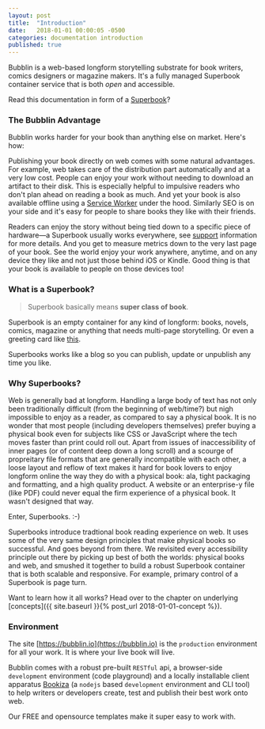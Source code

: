 ```yaml
---
layout: post
title:  "Introduction"
date:   2018-01-01 00:00:05 -0500
categories: documentation introduction
published: true
---
```


Bubblin is a web-based longform storytelling substrate for book writers, comics designers or magazine makers. It's a fully managed Superbook container service that is both *open* and accessible.

Read this documentation in form of a [Superbook](https://bubblin.io/book/official-handbook-by-marvin-danig/1)?

### The Bubblin Advantage
Bubblin works harder for your book than anything else on market. Here's how:

Publishing your book directly on web comes with some natural advantages. For example, web takes care of the distribution part automatically and at a very low cost. People can enjoy your work without needing to download an artifact to their disk. This is especially helpful to impulsive readers who don't plan ahead on reading a book as much. And yet your book is also available offline using a [Service Worker](https://developer.mozilla.org/en-US/docs/Web/API/Service_Worker_API) under the hood. Similarly SEO is on your side and it's easy for people to share books they like with their friends.

Readers can enjoy the story without being tied down to a specific piece of hardware—a Superbook usually works everywhere, see [support](https://bubblin.io/support) information for more details. And you get to measure metrics down to the very last page of your book. See the world enjoy your work anywhere, anytime, and on any device they like and not just those behind iOS or Kindle. Good thing is that your book is available to people on those devices too!

### What is a Superbook?

> Superbook basically means **super class of book**.

Superbook is an empty container for any kind of longform: books, novels, comics, magazine or anything that needs multi-page storytelling. Or even a greeting card like [this](https://bubblin.io/book/i-love-you-by-marvin-danig/1). 

Superbooks works like a blog so you can publish, update or unpublish any time you like. 

### Why Superbooks?

Web is generally bad at longform. Handling a large body of text has not only been traditionally difficult (from the beginning of web/time?) but nigh impossible to enjoy as a reader, as compared to say a physical book. It is no wonder that most people (including developers themselves) prefer buying a physical book even for subjects like CSS or JavaScript where the tech moves faster than print could roll out. Apart from issues of inaccessibility of inner pages (or of content deep down a long scroll) and a scourge of propreitary file formats that are generally incompatible with each other, a loose layout and reflow of text makes it hard for book lovers to enjoy longform online the way they do with a physical book: ala, tight packaging and formatting, and a high quality product. A website or an enterprise-y file (like PDF) could never equal the firm experience of a physical book. It wasn't designed that way.

Enter, Superbooks. :-)

Superbooks introduce tradtional book reading experience on web. It uses some of the very same design principles that make physical books so successful. And goes beyond from there. We revisited every accessibility principle out there by picking up best of both the worlds: physical books and web, and smushed it together to build a robust Superbook container that is both scalable and responsive. For example, primary control of a Superbook is page turn.

Want to learn how it all works? Head over to the chapter on underlying [concepts]({{ site.baseurl }}{% post_url 2018-01-01-concept %}).


### Environment
The site [https://bubblin.io](https://bubblin.io) is the `production` environment for all your work. It is where your live book will live.

Bubblin comes with a robust pre-built `RESTful` api, a browser-side `development` environment (code playground) and a locally installable client apparatus [Bookiza](http://bookiza.io) (a `nodejs` based `development` environment and CLI tool) to help writers or developers create, test and publish their best work onto web.

Our FREE and opensource templates make it super easy to work with.
